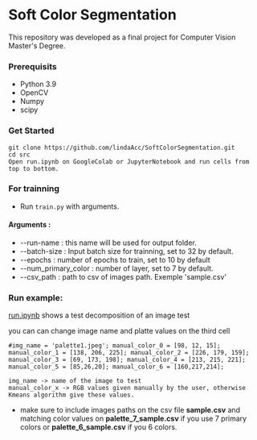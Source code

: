 # Soft Color Segmentation

This repository was developed as a final project for Computer Vision Master's Degree. 

### Prerequisits
* Python 3.9
* OpenCV
* Numpy
* scipy

### Get Started 
``` 
git clone https://github.com/lindaAcc/SoftColorSegmentation.git 
cd src
Open run.ipynb on GoogleColab or JupyterNotebook and run cells from top to bottom. 
```

### For trainning 
- Run ```train.py``` with arguments.
#### Arguments : 
- --run-name : this name will be used for output folder. 
- --batch-size : Input batch size for trainning, set to 32 by default.
- --epochs : number of epochs to train, set to 10 by default
- --num_primary_color : number of layer, set to 7 by default. 
- --csv_path : path to csv of images path. Exemple 'sample.csv' 


### Run example: 
[run.ipynb](src/run.ipynb) shows a test decomposition of an image test

you can can change image name and platte values on the third cell 

```
#img_name = 'palette1.jpeg'; manual_color_0 = [98, 12, 15]; manual_color_1 = [138, 206, 225]; manual_color_2 = [226, 179, 159]; manual_color_3 = [69, 173, 198]; manual_color_4 = [213, 215, 221]; manual_color_5 = [85,26,20]; manual_color_6 = [160,217,214]; 
```

```
img_name -> name of the image to test
manual_color_x -> RGB values given manually by the user, otherwise Kmeans algorithm give these values. 
```

- make sure to include images paths on the csv file **sample.csv** and matching color values on **palette_7_sample.csv** if you use 7 primary colors or **palette_6_sample.csv** if you 6 colors. 












